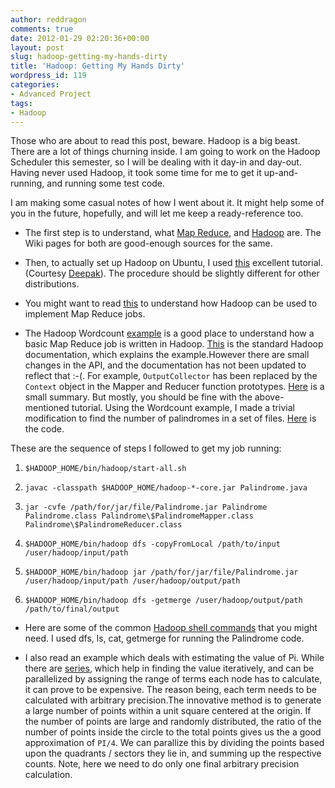 ```yaml
---
author: reddragon
comments: true
date: 2012-01-29 02:20:36+00:00
layout: post
slug: hadoop-getting-my-hands-dirty
title: 'Hadoop: Getting My Hands Dirty'
wordpress_id: 119
categories:
- Advanced Project
tags:
- Hadoop
---
```


Those who are about to read this post, beware. Hadoop is a big beast. There are a lot of things churning inside. I am going to work on the Hadoop Scheduler this semester, so I will be dealing with it day-in and day-out. Having never used Hadoop, it took some time for me to get it up-and-running, and running some test code.

I am making some casual notes of how I went about it. It might help some of you in the future, hopefully, and will let me keep a ready-reference too.



	
  * The first step is to understand, what [Map Reduce](http://en.wikipedia.org/wiki/Map_Reduce), and [Hadoop](http://en.wikipedia.org/wiki/Hadoop) are. The Wiki pages for both are good-enough sources for the same.

	
  * Then, to actually set up Hadoop on Ubuntu, I used [this]( http://www.michael-noll.com/tutorials/running-hadoop-on-ubuntu-linux-single-node-cluster/) excellent tutorial. (Courtesy [Deepak](http://sundaycomputing.blogspot.com/)). The procedure should be slightly different for other distributions.

	
  * You might want to read [this](http://wiki.apache.org/hadoop/HadoopMapReduce) to understand how Hadoop can be used to implement Map Reduce jobs.

	
  * The Hadoop Wordcount [example](https://gist.github.com/1696581) is a good place to understand how a basic Map Reduce job is written in Hadoop. [This](http://hadoop.apache.org/common/docs/r0.20.2/mapred_tutorial.html#Example%3A+WordCount+v1.0) is the standard Hadoop documentation, which explains the example.However there are small changes in the API, and the documentation has not been updated to reflect that :-(. For example, `OutputCollector` has been replaced by the `Context` object in the Mapper and Reducer function prototypes. [Here](http://andrewhitchcock.org/?post=321) is a small summary. But mostly, you should be fine with the above-mentioned tutorial. Using the Wordcount example, I made a trivial modification to find the number of palindromes in a set of files. [Here](https://gist.github.com/1696587) is the code.


These are the sequence of steps I followed to get my job running:






	
  1. `$HADOOP_HOME/bin/hadoop/start-all.sh`

	
  2. `javac -classpath $HADOOP_HOME/hadoop-*-core.jar Palindrome.java`

	
  3. `jar -cvfe /path/for/jar/file/Palindrome.jar Palindrome Palindrome.class Palindrome\$PalindromeMapper.class Palindrome\$PalindromeReducer.class`

	
  4. `$HADOOP_HOME/bin/hadoop dfs -copyFromLocal /path/to/input /user/hadoop/input/path`

	
  5. `$HADOOP_HOME/bin/hadoop jar /path/for/jar/file/Palindrome.jar /user/hadoop/input/path /user/hadoop/output/path`

	
  6. `$HADOOP_HOME/bin/hadoop dfs -getmerge /user/hadoop/output/path /path/to/final/output`








	
  * Here are some of the common [Hadoop shell commands](http://hadoop.apache.org/common/docs/r0.17.1/hdfs_shell.html) that you might need. I used dfs, ls, cat, getmerge for running the Palindrome code.

	
  * I also read an example which deals with estimating the value of Pi. While there are [series](http://en.wikipedia.org/wiki/Leibniz_formula_for_pi), which help in finding the value iteratively, and can be parallelized by assigning the range of terms each node has to calculate, it can prove to be expensive. The reason being, each term needs to be calculated with arbitrary precision.The innovative method is to generate a large number of points within a unit square centered at the origin. If the number of points are large and randomly distributed, the ratio of the number of points inside the circle to the total points gives us the a good approximation of `PI/4`. We can parallize this by dividing the points based upon the quadrants / sectors they lie in, and summing up the respective counts. Note, here we need to do only one final arbitrary precision calculation.


